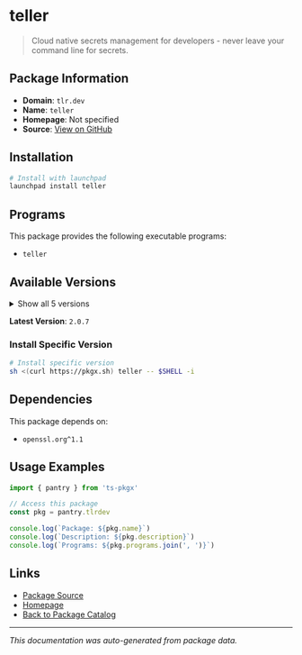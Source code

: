 # teller

> Cloud native secrets management for developers - never leave your command line for secrets.

## Package Information

- **Domain**: `tlr.dev`
- **Name**: `teller`
- **Homepage**: Not specified
- **Source**: [View on GitHub](https://github.com/pkgxdev/pantry/tree/main/projects/tlr.dev/package.yml)

## Installation

```bash
# Install with launchpad
launchpad install teller
```

## Programs

This package provides the following executable programs:

- `teller`

## Available Versions

<details>
<summary>Show all 5 versions</summary>

- `2.0.7`, `2.0.6`, `2.0.5`, `2.0.4`, `1.5.6`

</details>

**Latest Version**: `2.0.7`

### Install Specific Version

```bash
# Install specific version
sh <(curl https://pkgx.sh) teller -- $SHELL -i
```

## Dependencies

This package depends on:

- `openssl.org^1.1`

## Usage Examples

```typescript
import { pantry } from 'ts-pkgx'

// Access this package
const pkg = pantry.tlrdev

console.log(`Package: ${pkg.name}`)
console.log(`Description: ${pkg.description}`)
console.log(`Programs: ${pkg.programs.join(', ')}`)
```

## Links

- [Package Source](https://github.com/pkgxdev/pantry/tree/main/projects/tlr.dev/package.yml)
- [Homepage](#)
- [Back to Package Catalog](../package-catalog.md)

---

*This documentation was auto-generated from package data.*
